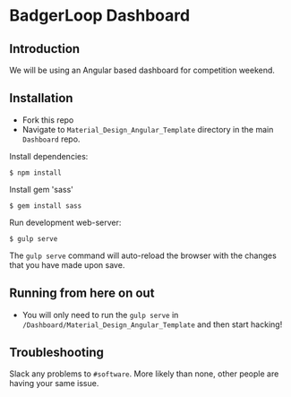 # BadgerLoop Dashboard

## Introduction
We will be using an Angular based dashboard for competition weekend.

## Installation
+ Fork this repo
+ Navigate to `Material_Design_Angular_Template` directory in the main `Dashboard` repo.

Install dependencies:

    $ npm install

Install gem 'sass'

    $ gem install sass

Run development web-server:

    $ gulp serve

The `gulp serve` command will auto-reload the browser with the changes that you have made upon save.

## Running from here on out
+ You will only need to run the `gulp serve` in `/Dashboard/Material_Design_Angular_Template` and then start hacking!

## Troubleshooting
Slack any problems to `#software`.  More likely than none, other people are having your same issue.
